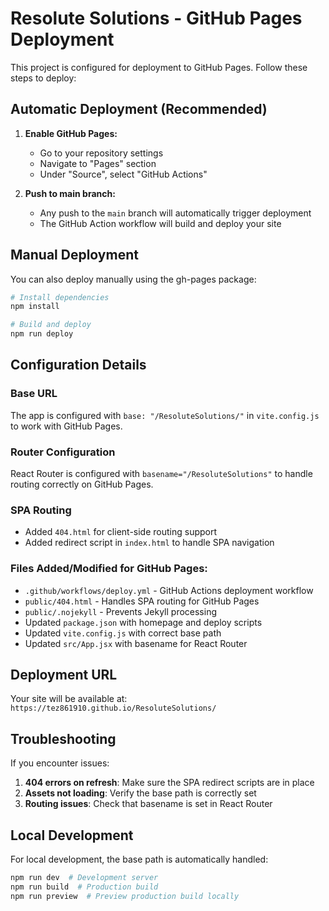 # Resolute Solutions - GitHub Pages Deployment

This project is configured for deployment to GitHub Pages. Follow these steps to deploy:

## Automatic Deployment (Recommended)

1. **Enable GitHub Pages:**

   - Go to your repository settings
   - Navigate to "Pages" section
   - Under "Source", select "GitHub Actions"

2. **Push to main branch:**
   - Any push to the `main` branch will automatically trigger deployment
   - The GitHub Action workflow will build and deploy your site

## Manual Deployment

You can also deploy manually using the gh-pages package:

```bash
# Install dependencies
npm install

# Build and deploy
npm run deploy
```

## Configuration Details

### Base URL

The app is configured with `base: "/ResoluteSolutions/"` in `vite.config.js` to work with GitHub Pages.

### Router Configuration

React Router is configured with `basename="/ResoluteSolutions"` to handle routing correctly on GitHub Pages.

### SPA Routing

- Added `404.html` for client-side routing support
- Added redirect script in `index.html` to handle SPA navigation

### Files Added/Modified for GitHub Pages:

- `.github/workflows/deploy.yml` - GitHub Actions deployment workflow
- `public/404.html` - Handles SPA routing for GitHub Pages
- `public/.nojekyll` - Prevents Jekyll processing
- Updated `package.json` with homepage and deploy scripts
- Updated `vite.config.js` with correct base path
- Updated `src/App.jsx` with basename for React Router

## Deployment URL

Your site will be available at: `https://tez861910.github.io/ResoluteSolutions/`

## Troubleshooting

If you encounter issues:

1. **404 errors on refresh**: Make sure the SPA redirect scripts are in place
2. **Assets not loading**: Verify the base path is correctly set
3. **Routing issues**: Check that basename is set in React Router

## Local Development

For local development, the base path is automatically handled:

```bash
npm run dev  # Development server
npm run build  # Production build
npm run preview  # Preview production build locally
```
